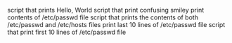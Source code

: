 script that prints Hello, World
script that print confusing smiley
print contents of /etc/passwd file
script that prints the contents of both /etc/passwd and /etc/hosts files
print last 10 lines of /etc/passwd file
script that print first 10 lines of /etc/passwd file
